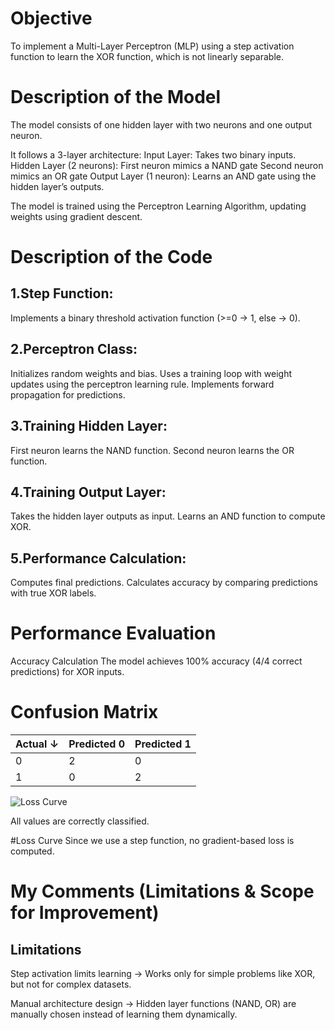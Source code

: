 # Objective
To implement a Multi-Layer Perceptron (MLP) using a step activation function to learn the XOR function, which is not linearly separable.

# Description of the Model
  The model consists of one hidden layer with two neurons and one output neuron.
  
  It follows a 3-layer architecture:
    Input Layer: Takes two binary inputs.
    Hidden Layer (2 neurons):
      First neuron mimics a NAND gate
      Second neuron mimics an OR gate
    Output Layer (1 neuron): Learns an AND gate using the hidden layer’s outputs.
    
 The model is trained using the Perceptron Learning Algorithm, updating weights using gradient descent.

# Description of the Code

## 1.Step Function:

  Implements a binary threshold activation function (>=0 → 1, else → 0).
  
## 2.Perceptron Class:

  Initializes random weights and bias.
  Uses a training loop with weight updates using the perceptron learning rule.
  Implements forward propagation for predictions.
  
## 3.Training Hidden Layer:

First neuron learns the NAND function.
Second neuron learns the OR function.

## 4.Training Output Layer:

  Takes the hidden layer outputs as input.
  Learns an AND function to compute XOR.
  
## 5.Performance Calculation:

  Computes final predictions.
  Calculates accuracy by comparing predictions with true XOR labels.


# Performance Evaluation

Accuracy Calculation
The model achieves 100% accuracy (4/4 correct predictions) for XOR inputs.

# Confusion Matrix 

| Actual ↓  | Predicted 0 | Predicted 1 |
|-----------|------------|------------|
| 0         | 2          | 0          |
| 1         | 0          | 2          |

![Loss Curve](Experiment_2/conf.png)

All values are correctly classified.

#Loss Curve
Since we use a step function, no gradient-based loss is computed.



 # My Comments (Limitations & Scope for Improvement)
## Limitations
  Step activation limits learning → Works only for simple problems like XOR, but not for complex datasets.
  
  Manual architecture design → Hidden layer functions (NAND, OR) are manually chosen instead of learning them dynamically.
